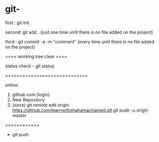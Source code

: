 # git-
first : git init

second: git add . (just one time until there is no file
added on the project)

third : git commit -a -m "comment" (every time until there is no file
added on the project)

====  working tree clear ====

status check - git status

=============================

online:


1. github.com (login)
2. New Repository
3. (once) 
git remote add origin https://github.com/learnwithshahamar/named.git
git push -u origin master



============

- git push

